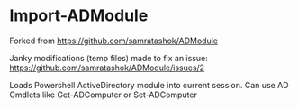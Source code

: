 # Import-ADModule

Forked from https://github.com/samratashok/ADModule

Janky modifications (temp files) made to fix an issue: https://github.com/samratashok/ADModule/issues/2

Loads Powershell ActiveDirectory module into current session. Can use AD Cmdlets like Get-ADComputer or Set-ADComputer
